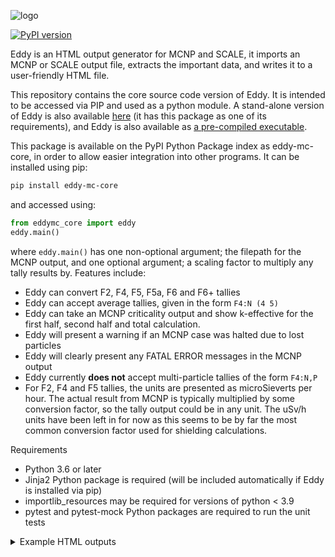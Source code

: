 ![logo](https://cerberusnuclear.com/wp-content/uploads/2020/10/EddyLinkedin.jpg)


[![PyPI version](https://badge.fury.io/py/eddy-mc-core.svg)](https://badge.fury.io/py/eddy-mc-core)

Eddy is an HTML output generator for MCNP and SCALE, it imports an MCNP or SCALE output file, extracts the important 
data, and writes it to a user-friendly HTML file.

This repository contains the core source code version of Eddy. It is intended to be accessed via PIP and used as a 
python module. 
A stand-alone version of Eddy is also available [here](https://github.com/Cerberus-Nuclear/Eddy-Wrapper) (it has this 
package as one of its requirements), and Eddy is also available 
as [a pre-compiled executable](https://github.com/Cerberus-Nuclear/Eddy).

This package is available on the PyPI Python Package index as eddy-mc-core, in order to allow easier integration 
into other programs. It can be installed using pip:

```bash
pip install eddy-mc-core
```

and accessed using:

```python
from eddymc_core import eddy
eddy.main()
```

where `eddy.main()` has one non-optional argument; the filepath for the MCNP output, and one optional argument; a scaling factor to multiply any tally results by.
Features include:
- Eddy can convert F2, F4, F5, F5a, F6 and F6+ tallies
- Eddy can accept average tallies, given in the form `F4:N (4 5)`
- Eddy can take an MCNP criticality output and show k-effective for the 
first half, second half and total calculation.
- Eddy will present a warning if an MCNP case was halted due to lost particles
- Eddy will clearly present any FATAL ERROR messages in the MCNP output
- Eddy currently **does not** accept multi-particle tallies of the form `F4:N,P`
- For F2, F4 and F5 tallies, the units are presented as microSieverts per hour.
  The actual result from MCNP is typically multiplied by some conversion factor, so the
  tally output could be in any unit. The uSv/h units have been left in for now as this
  seems to be by far the most common conversion factor used for shielding calculations. 

Requirements

- Python 3.6 or later
- Jinja2 Python package is required (will be included automatically if Eddy is installed via pip)
- importlib_resources may be required for versions of python < 3.9
- pytest and pytest-mock Python packages are required to run the unit tests

<details>
  <summary>Example HTML outputs</summary>
  <img src="https://cerberusnuclear.com/wp-content/uploads/2020/10/eddy-screen-shot-2.jpg" name="image-name">
  <img src="https://cerberusnuclear.com/wp-content/uploads/2020/10/Results_Summary-1.jpg" name="image-name">
  <img src="https://cerberusnuclear.com/wp-content/uploads/2020/10/Results_Stats-1.jpg" name="image-name">
  <img src="https://cerberusnuclear.com/wp-content/uploads/2020/10/WarningsComments.jpg" name="image-name">
  <img src="https://cerberusnuclear.com/wp-content/uploads/2020/10/particles-1.jpg" name="image-name">
</details>

